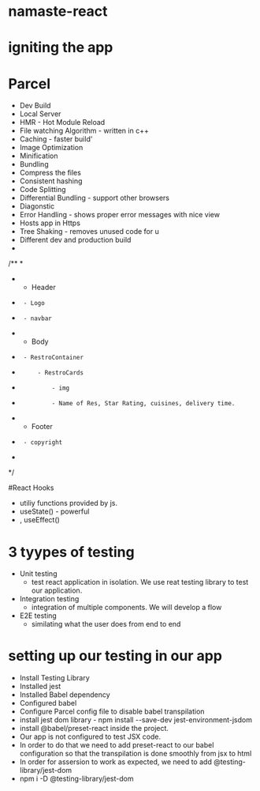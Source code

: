 # namaste-react 

# igniting the app

# Parcel
- Dev Build
- Local Server
- HMR - Hot Module Reload
- File watching Algorithm - written in c++
- Caching - faster build'
- Image Optimization
- Minification
- Bundling
- Compress the files
- Consistent hashing
- Code Splitting
- Differential Bundling - support other browsers
- Diagonstic 
- Error Handling - shows proper error messages with nice view
- Hosts app in Https
- Tree Shaking - removes unused code for u
- Different dev and production build
- 


/**
 *
 * - Header
 *      - Logo
 *      - navbar
 * - Body
 *      - RestroContainer
 *          - RestroCards
 *              - img
 *              - Name of Res, Star Rating, cuisines, delivery time.
 * - Footer
 *      - copyright
 *
 */



 #React Hooks
 - utiliy functions provided by js.
 - useState() - powerful 
 - , useEffect()

 # 3 tyypes of testing
 - Unit testing
    - test react application in isolation. We use reat testing library to test our application.
 - Integration testing 
    - integration of multiple components. We will develop a flow 
 - E2E testing
    - similating what the user does from end to end

# setting up our testing in our app
- Install Testing Library
- Installed jest
- Installed Babel dependency
- Configured babel
- Configure Parcel config file to disable babel transpilation 
- install jest dom library - npm install --save-dev jest-environment-jsdom
- install @babel/preset-react inside the project. 
- Our app is not configured to test JSX code.
- In order to do that we need to add preset-react to our babel configuration so that the transpilation is done smoothly from jsx to html
- In order for assersion to work as expected, we need to add @testing-library/jest-dom
- npm i -D @testing-library/jest-dom 